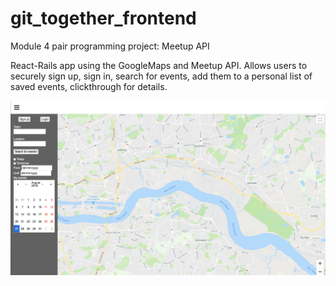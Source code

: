 # git_together_frontend
Module 4 pair programming project: Meetup API

React-Rails app using the GoogleMaps and Meetup API. Allows users to securely sign up, sign in, search for events, add them to a personal list of saved events, clickthrough for details. 

![Screenshot](Screenshot.png)
